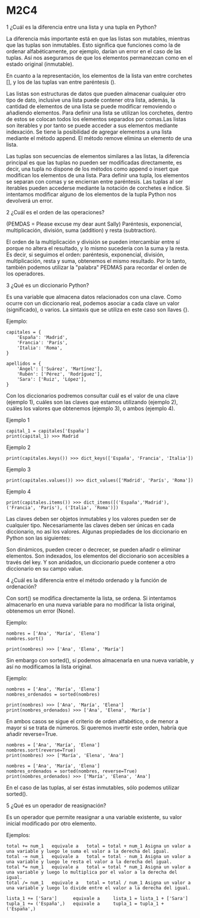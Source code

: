 # M2C4

1 ¿Cuál es la diferencia entre una lista y una tupla en Python?
	
La diferencia más importante está en que las listas son mutables, mientras que las tuplas son inmutables.
Esto significa que funciones como la de ordenar alfabéticamente, por ejemplo, darían un error en el caso de las tuplas.
Así nos aseguramos de que los elementos permanezcan como en el estado original (inmutable).
	
En cuanto a la representación, los elementos de la lista van entre corchetes [], y los de las tuplas van entre paréntesis ().

Las listas son estructuras de datos que pueden almacenar cualquier otro tipo de dato, inclusive una lista puede contener otra lista, además, la cantidad de elementos de una lista se puede modificar removiendo o añadiendo elementos. Para definir una lista se utilizan los corchetes, dentro de estos se colocan todos los elementos separados por comas.Las listas son iterables y por tanto se puede acceder a sus elementos mediante indexación. Se tiene la posibilidad de agregar elementos a una lista mediante el método append. El método remove elimina un elemento de una lista.

Las tuplas son secuencias de elementos similares a las listas, la diferencia principal es que las tuplas no pueden ser modificadas directamente, es decir, una tupla no dispone de los métodos como append o insert que modifican los elementos de una lista.
Para definir una tupla, los elementos se separan con comas y se encierran entre paréntesis. Las tuplas al ser iterables pueden accederse mediante la notación de corchetes e índice. Si intentamos modificar alguno de los elementos de la tupla Python nos devolverá un error.

2 ¿Cuál es el orden de las operaciones?
	
(PEMDAS = Please excuse my dear aunt Sally)
Paréntesis, exponencial, multiplicación, división, suma (addition) y resta (subtraction).
	
El orden de la multiplicación y división se pueden intercambiar entre sí porque no altera el resultado, y lo mismo sucedería con la suma y la resta. Es decir, si seguimos el orden: paréntesis, exponencial, división, multiplicación, resta y suma, obtenemos el mismo resultado. Por lo tanto, también podemos utilizar la "palabra" PEDMAS para recordar el orden de los operadores.


 
3 ¿Qué es un diccionario Python?

Es una variable que almacena datos relacionados con una clave. Como ocurre con un diccionario real, podemos asociar a cada clave un valor (significado), o varios. La sintaxis que se utiliza en este caso son llaves {}.

Ejemplo:

	capitales = {
		'España': 'Madrid',
		'Francia': 'París',
		'Italia': 'Roma',
	}

	apellidos = {
		'Ángel': ['Suárez', 'Martínez'],
		'Rubén': ['Pérez', 'Rodríguez'],
		'Sara': ['Ruiz', 'López'],
	}

Con los diccionarios podremos consultar cuál es el valor de una clave (ejemplo 1), cuáles son las claves que estamos utilizando (ejemplo 2), cuáles los valores que obtenemos (ejemplo 3), o ambos (ejemplo 4).

Ejemplo 1

	capital_1 = capitales['España']
	print(capital_1) >>> Madrid

Ejemplo 2

	print(capitales.keys()) >>> dict_keys(['España', 'Francia', 'Italia'])

Ejemplo 3

	print(capitales.values()) >>> dict_values(['Madrid', 'París', 'Roma'])

Ejemplo 4

	print(capitales.items()) >>> dict_items([('España','Madrid'), ('Francia', 'París'), ('Italia', 'Roma')])

Las claves deben ser objetos inmutables y los valores pueden ser de cualquier tipo. Necesariamente las claves deben ser únicas en cada diccionario, no así los valores.
Algunas propiedades de los diccionario en Python son las siguientes:

Son dinámicos, pueden crecer o decrecer, se pueden añadir o eliminar elementos.
Son indexados, los elementos del diccionario son accesibles a través del key.
Y son anidados, un diccionario puede contener a otro diccionario en su campo value.

4 ¿Cuál es la diferencia entre el método ordenado y la función de ordenación?

Con sort() se modifica directamente la lista, se ordena. Si intentamos almacenarlo en una nueva variable para no modificar la lista original, obtenemos un error (None).

Ejemplo:

	nombres = ['Ana', 'María', 'Elena']
	nombres.sort()
	
	print(nombres) >>> ['Ana', 'Elena', 'María']

Sin embargo con sorted(), sí podemos almacenarla en una nueva variable, y así no modificamos la lista original.

Ejemplo:

	nombres = ['Ana', 'María', 'Elena']
	nombres_ordenados = sorted(nombres)

	print(nombres) >>> ['Ana', 'María', 'Elena']
	print(nombres_ordenados) >>> ['Ana', 'Elena', 'María']

En ambos casos se sigue el criterio de orden alfabético, o de menor a mayor si se trata de números. Si queremos invertir este orden, habría que añadir reverse=True.

	nombres = ['Ana', 'María', 'Elena']
	nombres.sort(reverse=True)
	print(nombres) >>> ['María', 'Elena', 'Ana']

	nombres = ['Ana', 'María', 'Elena']
	nombres_ordenados = sorted(nombres, reverse=True)
	print(nombres_ordenados) >>> ['María', 'Elena', 'Ana']


En el caso de las tuplas, al ser éstas inmutables, sólo podemos utilizar sorted().




5 ¿Qué es un operador de reasignación?

Es un operador que permite reasignar a una variable existente, su valor inicial modificado por otro elemento.
	
Ejemplos:

	total += num_1   equivale a   total = total + num_1	Asigna un valor a una variable y luego le suma el valor a la derecha del igual.
	total -= num_1   equivale a   total = total - num_1	Asigna un valor a una variable y luego le resta el valor a la derecha del igual. 
	total *= num_1   equivale a   total = total * num_1	Asigna un valor a una variable y luego lo multiplica por el valor a la derecha del igual. 
	total /= num_1   equivale a   total = total / num_1	Asigna un valor a una variable y luego lo divide entre el valor a la derecha del igual. 

	lista_1 += ['Sara']      equivale a     lista_1 = lista_1 + ['Sara']
	tupla_1 += ('España',)   equivale a     tupla_1 = tupla_1 + ('España',)
